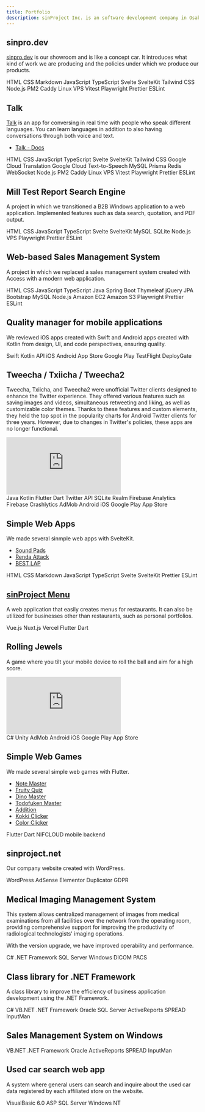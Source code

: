 ```yaml
---
title: Portfolio
description: sinProject Inc. is an software development company in Osaka, Japan. We primarily use SvelteKit and TypeScript, but also work with other programming languages and frameworks.
---
```


## sinpro.dev

[sinpro.dev](https://sinpro.dev/) is our showroom and is like a concept car. It introduces what kind of work we are producing and the policies under which we produce our products.

<div class="labels">
	<span class="label">HTML</span>
	<span class="label">CSS</span>
	<span class="label">Markdown</span>
	<span class="label">JavaScript</span>
	<span class="label">TypeScript</span>
	<span class="label">Svelte</span>
	<span class="label">SvelteKit</span>
	<span class="label">Tailwind CSS</span>
	<span class="label">Node.js</span>
	<span class="label">PM2</span>
	<span class="label">Caddy</span>
	<span class="label">Linux</span>
	<span class="label">VPS</span>
	<span class="label">Vitest</span>
	<span class="label">Playwright</span>
	<span class="label">Prettier</span>
	<span class="label">ESLint</span>
</div>

## Talk

[Talk](https://talk.sinpro.dev/) is an app for conversing in real time with people who speak different languages. You can learn languages in addition to also having conversations through both voice and text.

- [Talk - Docs](./talk)

<div class="labels">
	<span class="label">HTML</span>
	<span class="label">CSS</span>
	<span class="label">JavaScript</span>
	<span class="label">TypeScript</span>
	<span class="label">Svelte</span>
	<span class="label">SvelteKit</span>
	<span class="label">Tailwind CSS</span>
	<span class="label">Google Cloud Translation</span>
	<span class="label">Google Cloud Text-to-Speech</span>
	<span class="label">MySQL</span>
	<span class="label">Prisma</span>
	<span class="label">Redis</span>
	<span class="label">WebSocket</span>
	<span class="label">Node.js</span>
	<span class="label">PM2</span>
	<span class="label">Caddy</span>
	<span class="label">Linux</span>
	<span class="label">VPS</span>
	<span class="label">Vitest</span>
	<span class="label">Playwright</span>
	<span class="label">Prettier</span>
	<span class="label">ESLint</span>
</div>

## Mill Test Report Search Engine

A project in which we transitioned a B2B Windows application to a web application. Implemented features such as data search, quotation, and PDF output.

<div class="labels">
	<span class="label">HTML</span>
	<span class="label">CSS</span>
	<span class="label">JavaScript</span>
	<span class="label">TypeScript</span>
	<span class="label">Svelte</span>
	<span class="label">SvelteKit</span>
	<span class="label">MySQL</span>
	<span class="label">SQLite</span>
	<span class="label">Node.js</span>
	<span class="label">VPS</span>
	<span class="label">Playwright</span>
	<span class="label">Prettier</span>
	<span class="label">ESLint</span>
</div>

## Web-based Sales Management System

A project in which we replaced a sales management system created with Access with a modern web application.

<div class="labels">
	<span class="label">HTML</span>
	<span class="label">CSS</span>
	<span class="label">JavaScript</span>
	<span class="label">TypeScript</span>
	<span class="label">Java</span>
	<span class="label">Spring Boot</span>
	<span class="label">Thymeleaf</span>
	<span class="label">jQuery</span>
	<span class="label">JPA</span>
	<span class="label">Bootstrap</span>
	<span class="label">MySQL</span>
	<span class="label">Node.js</span>
	<span class="label">Amazon EC2</span>
	<span class="label">Amazon S3</span>
	<span class="label">Playwright</span>
	<span class="label">Prettier</span>
	<span class="label">ESLint</span>
</div>

## Quality manager for mobile applications

We reviewed iOS apps created with Swift and Android apps created with Kotlin from design, UI, and code perspectives, ensuring quality.

<div class="labels">
	<span class="label">Swift</span>
	<span class="label">Kotlin</span>
	<span class="label">API</span>
	<span class="label">iOS</span>
	<span class="label">Android</span>
	<span class="label">App Store</span>
	<span class="label">Google Play</span>
	<span class="label">TestFlight</span>
	<span class="label">DeployGate</span>
</div>

## Tweecha / Txiicha / Tweecha2

Tweecha, Txiicha, and Tweecha2 were unofficial Twitter clients designed to enhance the Twitter experience. They offered various features such as saving images and videos, simultaneous retweeting and liking, as well as customizable color themes. Thanks to these features and custom elements, they held the top spot in the popularity charts for Android Twitter clients for three years. However, due to changes in Twitter's policies, these apps are no longer functional.

<iframe class="youtube" src="https://www.youtube.com/embed/tc7iMadvs2M" title="YouTube video player" frameborder="0" allow="accelerometer; autoplay; clipboard-write; encrypted-media; gyroscope; picture-in-picture; web-share" allowfullscreen></iframe>

<div class="labels">
	<span class="label">Java</span>
	<span class="label">Kotlin</span>
	<span class="label">Flutter</span>
	<span class="label">Dart</span>
	<span class="label">Twitter API</span>
	<span class="label">SQLite</span>
	<span class="label">Realm</span>
	<span class="label">Firebase Analytics</span>
	<span class="label">Firebase Crashlytics</span>
	<span class="label">AdMob</span>
	<span class="label">Android</span>
	<span class="label">iOS</span>
	<span class="label">Google Play</span>
	<span class="label">App Store</span>
</div>

## Simple Web Apps

We made several sinmple web apps with SvelteKit.

- [Sound Pads](https://sinproject.net/teams/sound-pads-2/)
- [Renda Attack](https://sinproject.net/teams/renda_attack/)
- [BEST LAP](https://sinproject.net/teams/best_lap/)

<div class="labels">
	<span class="label">HTML</span>
	<span class="label">CSS</span>
	<span class="label">Markdown</span>
	<span class="label">JavaScript</span>
	<span class="label">TypeScript</span>
	<span class="label">Svelte</span>
	<span class="label">SvelteKit</span>
	<span class="label">Prettier</span>
	<span class="label">ESLint</span>
</div>

## [sinProject Menu](https://sinproject.net/menu/)

A web application that easily creates menus for restaurants. It can also be utilized for businesses other than restaurants, such as personal portfolios.

<div class="labels">
	<span class="label">Vue.js</span>
	<span class="label">Nuxt.js</span>
	<span class="label">Vercel</span>
	<span class="label">Flutter</span>
	<span class="label">Dart</span>
</div>

## Rolling Jewels

A game where you tilt your mobile device to roll the ball and aim for a high score.

<iframe class="youtube" src="https://www.youtube.com/embed/fSMeioI9aRk" title="YouTube video player" frameborder="0" allow="accelerometer; autoplay; clipboard-write; encrypted-media; gyroscope; picture-in-picture; web-share" allowfullscreen></iframe>

<div class="labels">
	<span class="label">C#</span>
	<span class="label">Unity</span>
	<span class="label">AdMob</span>
	<span class="label">Android</span>
	<span class="label">iOS</span>
	<span class="label">Google Play</span>
	<span class="label">App Store</span>
</div>

## Simple Web Games

We made several simple web games with Flutter.

- [Note Master](https://sinproject.net/teams/note-master/#/)
- [Fruity Quiz](https://sinproject.net/teams/fruity-quiz/#/)
- [Dino Master](https://sinproject.net/teams/dino-master/#/)
- [Todofuken Master](https://sinproject.net/teams/todofuken-master/#/)
- [Addition](https://sinproject.net/teams/addition/#/)
- [Kokki Clicker](https://sinproject.net/teams/kokki-clicker/#/)
- [Color Clicker](https://sinproject.net/teams/color-clicker/#/)

<div class="labels">
	<span class="label">Flutter</span>
	<span class="label">Dart</span>
	<span class="label">NIFCLOUD mobile backend</span>
</div>

## sinproject.net

Our company website created with WordPress.

<div class="labels">
	<span class="label">WordPress</span>
	<span class="label">AdSense</span>
	<span class="label">Elementor</span>
	<span class="label">Duplicator</span>
	<span class="label">GDPR</span>
</div>

## Medical Imaging Management System

This system allows centralized management of images from medical examinations from all facilities over the network from the operating room, providing comprehensive support for improving the productivity of radiological technologists' imaging operations.

With the version upgrade, we have improved operability and performance.

<div class="labels">
	<span class="label">C#</span>
	<span class="label">.NET Framework</span>
	<span class="label">SQL Server</span>
	<span class="label">Windows</span>
	<span class="label">DICOM</span>
	<span class="label">PACS</span>
</div>

## Class library for .NET Framework

A class library to improve the efficiency of business application development using the .NET Framework.

<div class="labels">
	<span class="label">C#</span>
	<span class="label">VB.NET</span>
	<span class="label">.NET Framework</span>
	<span class="label">Oracle</span>
	<span class="label">SQL Server</span>
	<span class="label">ActiveReports</span>
	<span class="label">SPREAD</span>
	<span class="label">InputMan</span>
</div>

## Sales Management System on Windows

<div class="labels">
	<span class="label">VB.NET</span>
	<span class="label">.NET Framework</span>
	<span class="label">Oracle</span>
	<span class="label">ActiveReports</span>
	<span class="label">SPREAD</span>
	<span class="label">InputMan</span>
</div>

## Used car search web app

A system where general users can search and inquire about the used car data registered by each affiliated store on the website.

<div class="labels">
	<span class="label">VisualBasic 6.0</span>
	<span class="label">ASP</span>
	<span class="label">SQL Server</span>
	<span class="label">Windows NT</span>
</div>
